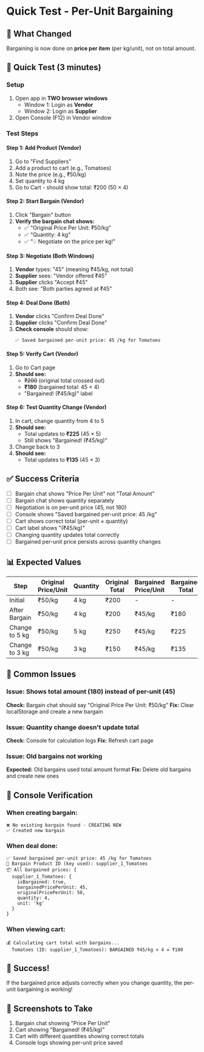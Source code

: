 # Quick Test - Per-Unit Bargaining

## 🎯 What Changed
Bargaining is now done on **price per item** (per kg/unit), not on total amount.

## 🚀 Quick Test (3 minutes)

### Setup
1. Open app in **TWO browser windows**
   - Window 1: Login as **Vendor**
   - Window 2: Login as **Supplier**
2. Open Console (F12) in Vendor window

### Test Steps

#### Step 1: Add Product (Vendor)
1. Go to "Find Suppliers"
2. Add a product to cart (e.g., Tomatoes)
3. Note the price (e.g., ₹50/kg)
4. Set quantity to 4 kg
5. Go to Cart - should show total: ₹200 (50 × 4)

#### Step 2: Start Bargain (Vendor)
1. Click "Bargain" button
2. **Verify the bargain chat shows:**
   - ✅ "Original Price Per Unit: ₹50/kg"
   - ✅ "Quantity: 4 kg"
   - ✅ "💡 Negotiate on the price per kg!"

#### Step 3: Negotiate (Both Windows)
1. **Vendor** types: "45" (meaning ₹45/kg, not total)
2. **Supplier** sees: "Vendor offered ₹45"
3. **Supplier** clicks "Accept ₹45"
4. Both see: "Both parties agreed at ₹45"

#### Step 4: Deal Done (Both)
1. **Vendor** clicks "Confirm Deal Done"
2. **Supplier** clicks "Confirm Deal Done"
3. **Check console** should show:
   ```
   ✅ Saved bargained per-unit price: 45 /kg for Tomatoes
   ```

#### Step 5: Verify Cart (Vendor)
1. Go to Cart page
2. **Should see:**
   - ~~₹200~~ (original total crossed out)
   - **₹180** (bargained total: 45 × 4)
   - "Bargained! (₹45/kg)" label

#### Step 6: Test Quantity Change (Vendor)
1. In cart, change quantity from 4 to 5
2. **Should see:**
   - Total updates to **₹225** (45 × 5)
   - Still shows "Bargained! (₹45/kg)"
3. Change back to 3
4. **Should see:**
   - Total updates to **₹135** (45 × 3)

## ✅ Success Criteria

- [ ] Bargain chat shows "Price Per Unit" not "Total Amount"
- [ ] Bargain chat shows quantity separately
- [ ] Negotiation is on per-unit price (45, not 180)
- [ ] Console shows "Saved bargained per-unit price: 45 /kg"
- [ ] Cart shows correct total (per-unit × quantity)
- [ ] Cart label shows "(₹45/kg)"
- [ ] Changing quantity updates total correctly
- [ ] Bargained per-unit price persists across quantity changes

## 📊 Expected Values

| Step | Original Price/Unit | Quantity | Original Total | Bargained Price/Unit | Bargained Total |
|------|---------------------|----------|----------------|----------------------|-----------------|
| Initial | ₹50/kg | 4 kg | ₹200 | - | - |
| After Bargain | ₹50/kg | 4 kg | ₹200 | ₹45/kg | ₹180 |
| Change to 5 kg | ₹50/kg | 5 kg | ₹250 | ₹45/kg | ₹225 |
| Change to 3 kg | ₹50/kg | 3 kg | ₹150 | ₹45/kg | ₹135 |

## 🐛 Common Issues

### Issue: Shows total amount (180) instead of per-unit (45)
**Check:** Bargain chat should say "Original Price Per Unit: ₹50/kg"
**Fix:** Clear localStorage and create a new bargain

### Issue: Quantity change doesn't update total
**Check:** Console for calculation logs
**Fix:** Refresh cart page

### Issue: Old bargains not working
**Expected:** Old bargains used total amount format
**Fix:** Delete old bargains and create new ones

## 📝 Console Verification

### When creating bargain:
```
❌ No existing bargain found - CREATING NEW
✅ Created new bargain
```

### When deal done:
```
✅ Saved bargained per-unit price: 45 /kg for Tomatoes
🔑 Bargain Product ID (key used): supplier_1_Tomatoes
📦 All bargained prices: {
  supplier_1_Tomatoes: {
    isBargained: true,
    bargainedPricePerUnit: 45,
    originalPricePerUnit: 50,
    quantity: 4,
    unit: 'kg'
  }
}
```

### When viewing cart:
```
💰 Calculating cart total with bargains...
  Tomatoes (ID: supplier_1_Tomatoes): BARGAINED ₹45/kg × 4 = ₹180
```

## 🎉 Success!
If the bargained price adjusts correctly when you change quantity, the per-unit bargaining is working!

## 📸 Screenshots to Take
1. Bargain chat showing "Price Per Unit"
2. Cart showing "Bargained! (₹45/kg)"
3. Cart with different quantities showing correct totals
4. Console logs showing per-unit price saved
